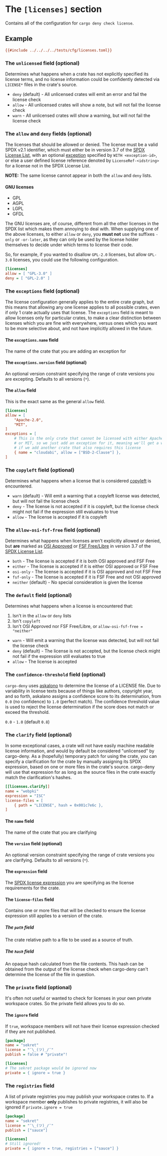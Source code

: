 # The `[licenses]` section

Contains all of the configuration for `cargo deny check license`.

## Example

```ini
{{#include ../../../../tests/cfg/licenses.toml}}
```

### The `unlicensed` field (optional)

Determines what happens when a crate has not explicitly specified its license
terms, and no license information could be confidently detected via `LICENSE*`
files in the crate's source.

* `deny` (default) - All unlicensed crates will emit an error and fail the
license check
* `allow` - All unlicensed crates will show a note, but will not fail the
license check
* `warn` - All unlicensed crates will show a warning, but will not fail the
license check

### The `allow` and `deny` fields (optional)

The licenses that should be allowed or denied. The license must be a valid SPDX
v2.1 identifier, which must either be in version 3.7 of the
[SPDX License List](https://spdx.org/licenses/), with an optional
[exception](https://spdx.org/licenses/exceptions-index.html) specified by
`WITH <exception-id>`, or else a user defined license reference denoted by
`LicenseRef-<idstring>` for a license not in the SPDX License List.

**NOTE:** The same license cannot appear in both the `allow` and `deny` lists.

#### GNU licenses

* GPL
* AGPL
* LGPL
* GFDL

The GNU licenses are, of course, different from all the other licenses in the
SPDX list which makes them annoying to deal with. When supplying one of the
above licenses, to either `allow` or `deny`, you **must not** use the suffixes
`-only` or `-or-later`, as they can only be used by the license holder
themselves to decide under which terms to license their code.

So, for example, if you wanted to disallow `GPL-2.0` licenses, but allow
`GPL-3.0` licenses, you could use the following configuration.

```ini
[licenses]
allow = [ "GPL-3.0" ]
deny = [ "GPL-2.0" ]
```

### The `exceptions` field (optional)

The license configuration generally applies to the entire crate graph, but this
means that allowing any one license applies to all possible crates, even if
only 1 crate actually uses that license. The `exceptions` field is meant to
allow licenses only for particular crates, to make a clear distinction between
licenses which you are fine with everywhere, versus ones which you want to be
more selective about, and not have implicitly allowed in the future.

#### The `exceptions.name` field

The name of the crate that you are adding an exception for

#### The `exceptions.version` field (optional)

An optional version constraint specifying the range of crate versions you are
excepting. Defaults to all versions (`*`).

#### The `allow` field

This is the exact same as the general `allow` field.

```ini
[licenses]
allow = [
    "Apache-2.0",
    "MIT",
]
exceptions = [
    # This is the only crate that cannot be licensed with either Apache-2.0
    # or MIT, so we just add an exception for it, meaning we'll get a warning
    # if we add another crate that also requires this license
    { name = "cloudabi", allow = ["BSD-2-Clause"] },
]
```

### The `copyleft` field (optional)

Determines what happens when a license that is considered
[copyleft](https://en.wikipedia.org/wiki/Copyleft) is encountered.

* `warn` (default) - Will emit a warning that a copyleft license was detected,
but will not fail the license check
* `deny` - The license is not accepted if it is copyleft, but the license check
might not fail if the expression still evaluates to true
* `allow` - The license is accepted if it is copyleft

### The `allow-osi-fsf-free` field (optional)

Determines what happens when licenses aren't explicitly allowed or denied, but
**are** marked as [OSI Approved](https://opensource.org/licenses) or
[FSF Free/Libre](https://www.gnu.org/licenses/license-list.en.html) in version
3.7 of the [SPDX License List](https://spdx.org/licenses/).

* `both` - The license is accepted if it is both OSI approved and FSF Free
* `either` - The license is accepted if it is either OSI approved or FSF Free
* `osi-only` - The license is accepted if it is OSI approved and not FSF Free
* `fsf-only` - The license is accepted if it is FSF Free and not OSI approved
* `neither` (default) - No special consideration is given the license

### The `default` field (optional)

Determines what happens when a license is encountered that:

1. Isn't in the `allow` or `deny` lists
1. Isn't `copyleft`
1. Isn't OSI Approved nor FSF Free/Libre, or `allow-osi-fsf-free = "neither"`

* `warn` - Will emit a warning that the license was detected, but will not fail
the license check
* `deny` (default) - The license is not accepted, but the license check might
not fail if the expression still evaluates to true
* `allow` - The license is accepted

### The `confidence-threshold` field (optional)

`cargo-deny` uses [askalono](https://github.com/amzn/askalono) to determine the
license of a LICENSE file. Due to variability in license texts because of things
like authors, copyright year, and so forth, askalano assigns a confidence score
to its determination, from `0.0` (no confidence) to `1.0` (perfect match). The
confidence threshold value is used to reject the license determination if the
score does not match or exceed the threshold.

`0.0` - `1.0` (default `0.8`)

### The `clarify` field (optional)

In some exceptional cases, a crate will not have easily machine readable license
information, and would by default be considered "unlicensed" by cargo-deny. As a
(hopefully) temporary patch for using the crate, you can specify a clarification
for the crate by manually assigning its SPDX expression, based on one or more
files in the crate's source. cargo-deny will use that expression for as long as
the source files in the crate exactly match the clarification's hashes.

```ini
[[licenses.clarify]]
name = "webpki"
expression = "ISC"
license-files = [
    { path = "LICENSE", hash = 0x001c7e6c },
]
```

#### The `name` field

The name of the crate that you are clarifying

#### The `version` field (optional)

An optional version constraint specifying the range of crate versions you are
clarifying. Defaults to all versions (`*`).

#### The `expression` field

The [SPDX license expression][SPDX-expr] you are specifying as the license
requirements for the crate.

#### The `license-files` field

Contains one or more files that will be checked to ensure the license
expression still applies to a version of the crate.

##### The `path` field

The crate relative path to a file to be used as a source of truth.

##### The `hash` field

An opaque hash calculated from the file contents. This hash can be obtained
from the output of the license check when cargo-deny can't determine the license
of the file in question.

### The `private` field (optional)

It's often not useful or wanted to check for licenses in your own private
workspace crates. So the private field allows you to do so.

#### The `ignore` field

If `true`, workspace members will not have their license expression checked if
they are not published.

```ini
[package]
name = "sekret"
license = "¯\_(ツ)_/¯"
publish = false # "private"!
```

```ini
[licenses]
# The sekret package would be ignored now
private = { ignore = true }
```

### The `registries` field

A list of private registries you may publish your workspace crates to. If a
workspace member **only** publishes to private registries, it will also be
ignored if `private.ignore = true`

```ini
[package]
name = "sekret"
license = "¯\_(ツ)_/¯"
publish = ["sauce"]
```

```ini
[licenses]
# Still ignored!
private = { ignore = true, registries = ["sauce"] }
```

[SPDX-expr]: https://spdx.org/spdx-specification-21-web-version#h.jxpfx0ykyb60
